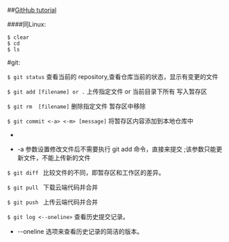 ##[GitHub tutorial](https://git-scm.com/docs/)

####同Linux:

```
$ clear 
$ cd 
$ ls 
```


#git:

`$ git status`
查看当前的 repository,查看仓库当前的状态，显示有变更的文件

`$ git add [filename] or .`
上传指定文件 or 当前目录下所有 写入暂存区

`$ git rm  [filename]`
删除指定文件 暂存区中移除

`$ git commit <-a> <-m> [message]`
将暂存区内容添加到本地仓库中

* [message]:"标识"  (个人习惯：目前时间)

* -a 参数设置修改文件后不需要执行 git add 命令，直接来提交
   ;该参数只能更新文件，不能上传新的文件


`$ git diff `
比较文件的不同，即暂存区和工作区的差异。

`$ git pull `
下载云端代码并合并

`$ git push `
上传云端代码并合并

`$ git log <--oneline>`
查看历史提交记录。

* --oneline 选项来查看历史记录的简洁的版本。